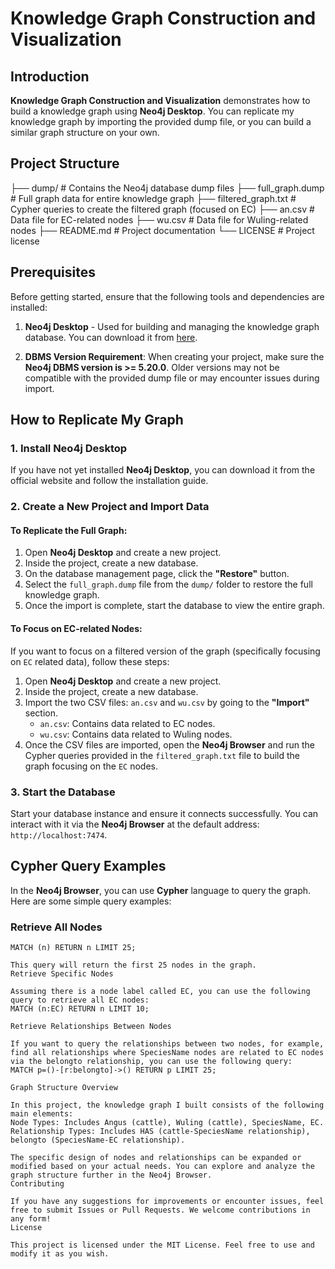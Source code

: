 # Knowledge Graph Construction and Visualization

## Introduction
**Knowledge Graph Construction and Visualization** demonstrates how to build a knowledge graph using **Neo4j Desktop**. You can replicate my knowledge graph by importing the provided dump file, or you can build a similar graph structure on your own.

## Project Structure

├── dump/                # Contains the Neo4j database dump files
├── full_graph.dump      # Full graph data for entire knowledge graph
├── filtered_graph.txt   # Cypher queries to create the filtered graph (focused on EC)
├── an.csv               # Data file for EC-related nodes
├── wu.csv               # Data file for Wuling-related nodes
├── README.md            # Project documentation
└── LICENSE              # Project license

## Prerequisites
Before getting started, ensure that the following tools and dependencies are installed:

1. **Neo4j Desktop** - Used for building and managing the knowledge graph database. You can download it from [here](https://neo4j.com/download/).

2. **DBMS Version Requirement**: When creating your project, make sure the **Neo4j DBMS version is >= 5.20.0**. Older versions may not be compatible with the provided dump file or may encounter issues during import.

## How to Replicate My Graph

### 1. Install Neo4j Desktop
If you have not yet installed **Neo4j Desktop**, you can download it from the official website and follow the installation guide.

### 2. Create a New Project and Import Data

#### To Replicate the Full Graph:
1. Open **Neo4j Desktop** and create a new project.
2. Inside the project, create a new database.
3. On the database management page, click the **"Restore"** button.
4. Select the `full_graph.dump` file from the `dump/` folder to restore the full knowledge graph.
5. Once the import is complete, start the database to view the entire graph.

#### To Focus on EC-related Nodes:
If you want to focus on a filtered version of the graph (specifically focusing on `EC` related data), follow these steps:
1. Open **Neo4j Desktop** and create a new project.
2. Inside the project, create a new database.
3. Import the two CSV files: `an.csv` and `wu.csv` by going to the **"Import"** section.
   - `an.csv`: Contains data related to EC nodes.
   - `wu.csv`: Contains data related to Wuling nodes.
4. Once the CSV files are imported, open the **Neo4j Browser** and run the Cypher queries provided in the `filtered_graph.txt` file to build the graph focusing on the `EC` nodes.

### 3. Start the Database
Start your database instance and ensure it connects successfully. You can interact with it via the **Neo4j Browser** at the default address: `http://localhost:7474`.

## Cypher Query Examples
In the **Neo4j Browser**, you can use **Cypher** language to query the graph. Here are some simple query examples:

### Retrieve All Nodes
```cypher
MATCH (n) RETURN n LIMIT 25;

This query will return the first 25 nodes in the graph.
Retrieve Specific Nodes

Assuming there is a node label called EC, you can use the following query to retrieve all EC nodes:
MATCH (n:EC) RETURN n LIMIT 10;

Retrieve Relationships Between Nodes

If you want to query the relationships between two nodes, for example, find all relationships where SpeciesName nodes are related to EC nodes via the belongto relationship, you can use the following query:
MATCH p=()-[r:belongto]->() RETURN p LIMIT 25;

Graph Structure Overview

In this project, the knowledge graph I built consists of the following main elements:
Node Types: Includes Angus (cattle), Wuling (cattle), SpeciesName, EC.
Relationship Types: Includes HAS (cattle-SpeciesName relationship), belongto (SpeciesName-EC relationship).

The specific design of nodes and relationships can be expanded or modified based on your actual needs. You can explore and analyze the graph structure further in the Neo4j Browser.
Contributing

If you have any suggestions for improvements or encounter issues, feel free to submit Issues or Pull Requests. We welcome contributions in any form!
License

This project is licensed under the MIT License. Feel free to use and modify it as you wish.
